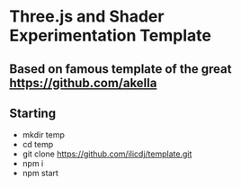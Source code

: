 # Three.js and Shader Experimentation Template 

## Based on famous template of the great https://github.com/akella

## Starting
- mkdir temp
- cd temp
- git clone https://github.com/ilicdj/template.git
- npm i
- npm start
